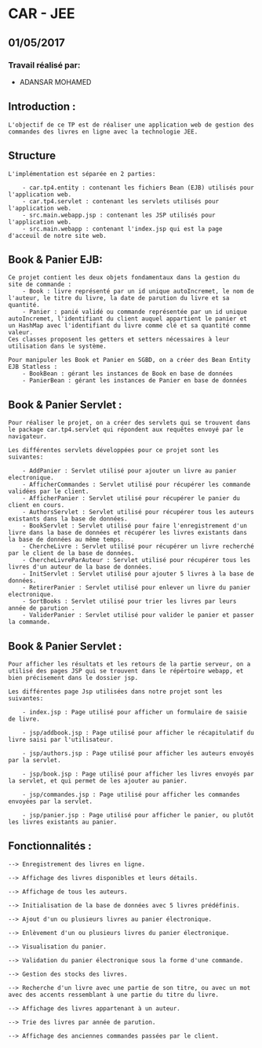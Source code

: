 # CAR - JEE
## 01/05/2017
### Travail réalisé par: 
- ADANSAR MOHAMED


## Introduction :

    L'objectif de ce TP est de réaliser une application web de gestion des commandes des livres en ligne avec la technologie JEE.

## Structure

    L'implémentation est séparée en 2 parties:
    
        - car.tp4.entity : contenant les fichiers Bean (EJB) utilisés pour l'application web.
        - car.tp4.servlet : contenant les servlets utilisés pour l'application web.
        - src.main.webapp.jsp : contenant les JSP utilisés pour l'application web.
        - src.main.webapp : contenant l'index.jsp qui est la page d'acceuil de notre site web.

## Book & Panier EJB:

	Ce projet contient les deux objets fondamentaux dans la gestion du site de commande :
        - Book : livre représenté par un id unique autoIncremet, le nom de l'auteur, le titre du livre, la date de parution du livre et sa quantité.
        - Panier : panié validé ou commande représentée par un id unique autoIncremet, l'identifiant du client auquel appartient le panier et un HashMap avec l'identifiant du livre comme clé et sa quantité comme valeur.
    Ces classes proposent les getters et setters nécessaires à leur utilisation dans le système.

    Pour manipuler les Book et Panier en SGBD, on a créer des Bean Entity EJB Statless :
        - BookBean : gérant les instances de Book en base de données
        - PanierBean : gérant les instances de Panier en base de données

## Book & Panier Servlet :

	Pour réaliser le projet, on a créer des servlets qui se trouvent dans le package car.tp4.servlet qui répondent aux requêtes envoyé par le navigateur.

	Les différentes servlets développées pour ce projet sont les suivantes:

        - AddPanier : Servlet utilisé pour ajouter un livre au panier electronique.
        - AfficherCommandes : Servlet utilisé pour récupérer les commande validées par le client.
        - AfficherPanier : Servlet utilisé pour récupérer le panier du client en cours.
        - AuthorsServlet : Servlet utilisé pour récupérer tous les auteurs existants dans la base de données.
        - BookServlet : Servlet utilisé pour faire l'enregistrement d'un livre dans la base de données et récupérer les livres existants dans la base de données au même temps.
        - ChercheLivre : Servlet utilisé pour récupérer un livre recherché par le client de la base de données.
        - ChercheLivreParAuteur : Servlet utilisé pour récupérer tous les livres d'un auteur de la base de données.
        - InitServlet : Servlet utilisé pour ajouter 5 livres à la base de données.
        - RetirerPanier : Servlet utilisé pour enlever un livre du panier electronique.
        - SortBooks : Servlet utilisé pour trier les livres par leurs année de parution .
        - ValiderPanier : Servlet utilisé pour valider le panier et passer la commande.

## Book & Panier Servlet :

	Pour afficher les résultats et les retours de la partie serveur, on a utilisé des pages JSP qui se trouvent dans le répértoire webapp, et bien précisement dans le dossier jsp.

	Les différentes page Jsp utilisées dans notre projet sont les suivantes:

        - index.jsp : Page utilisé pour afficher un formulaire de saisie de livre.

        - jsp/addbook.jsp : Page utilisé pour afficher le récapitulatif du livre saisi par l'utilisateur.

        - jsp/authors.jsp : Page utilisé pour afficher les auteurs envoyés par la servlet.

        - jsp/book.jsp : Page utilisé pour afficher les livres envoyés par la servlet, et qui permet de les ajouter au panier.

        - jsp/commandes.jsp : Page utilisé pour afficher les commandes envoyées par la servlet.

        - jsp/panier.jsp : Page utilisé pour afficher le panier, ou plutôt les livres existants au panier.


## Fonctionnalités :

	--> Enregistrement des livres en ligne.

	--> Affichage des livres disponibles et leurs détails.

	--> Affichage de tous les auteurs.

	--> Initialisation de la base de données avec 5 livres prédéfinis.

	--> Ajout d'un ou plusieurs livres au panier électronique.

	--> Enlèvement d'un ou plusieurs livres du panier électronique.

	--> Visualisation du panier.

	--> Validation du panier électronique sous la forme d'une commande.

	--> Gestion des stocks des livres.

	--> Recherche d'un livre avec une partie de son titre, ou avec un mot avec des accents ressemblant à une partie du titre du livre.

	--> Affichage des livres appartenant à un auteur.

	--> Trie des livres par année de parution.

	--> Affichage des anciennes commandes passées par le client.
